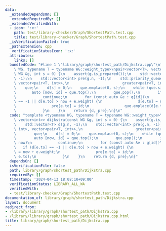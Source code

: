 ```yaml
---
data:
  _extendedDependsOn: []
  _extendedRequiredBy: []
  _extendedVerifiedWith:
  - icon: ':x:'
    path: test/library-checker/Graph/ShortestPath.test.cpp
    title: test/library-checker/Graph/ShortestPath.test.cpp
  _isVerificationFailed: true
  _pathExtension: cpp
  _verificationStatusIcon: ':x:'
  attributes:
    links: []
  bundledCode: "#line 1 \"library/graph/shortest_path/Dijkstra.cpp\"\ntemplate <typename\
    \ WG, typename T = typename WG::weight_type>\npair<vector<T>, vector<int>> dijkstra(const\
    \ WG &g, int s = 0) {\n    assert(g.is_prepared());\n    std::vector<T> d(g.n,\
    \ -1);\n    std::vector<int> pre(g.n, -1);\n    std::priority_queue<pair<T, int>,\
    \ vector<pair<T, int>>,\n                        greater<pair<T, int>>>\n    \
    \    que;\n    d[s] = 0;\n    que.emplace(0, s);\n    while (que.size()) {\n \
    \       auto [now, id] = que.top();\n        que.pop();\n        if (d[id] < now)\n\
    \            continue;\n        for (const auto &e : g[id])\n            if (d[e.to]\
    \ == -1 || d[e.to] > now + e.weight) {\n                d[e.to] = now + e.weight;\n\
    \                pre[e.to] = id;\n                que.emplace(d[e.to], e.to);\n\
    \            }\n    }\n    return {d, pre};\n}\n"
  code: "template <typename WG, typename T = typename WG::weight_type>\npair<vector<T>,\
    \ vector<int>> dijkstra(const WG &g, int s = 0) {\n    assert(g.is_prepared());\n\
    \    std::vector<T> d(g.n, -1);\n    std::vector<int> pre(g.n, -1);\n    std::priority_queue<pair<T,\
    \ int>, vector<pair<T, int>>,\n                        greater<pair<T, int>>>\n\
    \        que;\n    d[s] = 0;\n    que.emplace(0, s);\n    while (que.size()) {\n\
    \        auto [now, id] = que.top();\n        que.pop();\n        if (d[id] <\
    \ now)\n            continue;\n        for (const auto &e : g[id])\n         \
    \   if (d[e.to] == -1 || d[e.to] > now + e.weight) {\n                d[e.to]\
    \ = now + e.weight;\n                pre[e.to] = id;\n                que.emplace(d[e.to],\
    \ e.to);\n            }\n    }\n    return {d, pre};\n}"
  dependsOn: []
  isVerificationFile: false
  path: library/graph/shortest_path/Dijkstra.cpp
  requiredBy: []
  timestamp: '2024-04-13 18:08:10+09:00'
  verificationStatus: LIBRARY_ALL_WA
  verifiedWith:
  - test/library-checker/Graph/ShortestPath.test.cpp
documentation_of: library/graph/shortest_path/Dijkstra.cpp
layout: document
redirect_from:
- /library/library/graph/shortest_path/Dijkstra.cpp
- /library/library/graph/shortest_path/Dijkstra.cpp.html
title: library/graph/shortest_path/Dijkstra.cpp
---
```

